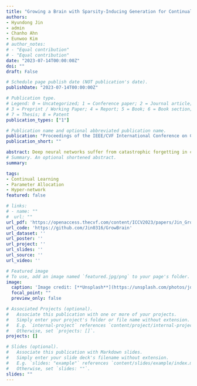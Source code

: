 ```yaml
---
title: "Growing a Brain with Sparsity‑Inducing Generation for Continual Learning"
authors:
- Hyundong Jin
- admin
- Chanho Ahn
- Eunwoo Kim
# author_notes:
# - "Equal contribution"
# - "Equal contribution"
date: "2023-07-14T00:00:00Z"
doi: ""
draft: False

# Schedule page publish date (NOT publication's date).
publishDate: "2023-07-14T00:00:00Z"

# Publication type.
# Legend: 0 = Uncategorized; 1 = Conference paper; 2 = Journal article;
# 3 = Preprint / Working Paper; 4 = Report; 5 = Book; 6 = Book section;
# 7 = Thesis; 8 = Patent
publication_types: ["1"]

# Publication name and optional abbreviated publication name.
publication: "Proceedings of the IEEE/CVF International Conference on Computer Vision (ICCV 2023)"
publication_short: ""

abstract: Deep neural networks suffer from catastrophic forgetting in continual learning, where they tend to lose information about previously learned tasks when optimizing a new incoming task. Recent strategies isolate the important parameters for previous tasks to retain old knowledge while learning the new task. However, using the fixed old knowledge might act as an obstacle to capturing novel representations. To overcome this limitation, we propose a framework that evolves the previously allocated parameters by absorbing the knowledge of the new task. The approach performs under two different networks. The base network learns knowledge of sequential tasks, and the sparsity-inducing hypernetwork generates parameters for each time step for evolving old knowledge. The generated parameters transform old parameters of the base network to reflect the new knowledge. We design the hypernetwork to generate sparse parameters conditional to the task-specific information and the structural information of the base network. We evaluate the proposed approach on class-incremental and taskincremental learning scenarios for image classification and video action recognition tasks. Experimental results show that the proposed method consistently outperforms a large variety of continual learning approaches for those scenarios by evolving old knowledge.
# Summary. An optional shortened abstract.
summary: 

tags: 
- Continual Learning
- Parameter Allocation
- Hyper-network
featured: false

# links:
# - name: ""
#  url: ""
url_pdf: 'https://openaccess.thecvf.com/content/ICCV2023/papers/Jin_Growing_a_Brain_with_Sparsity-Inducing_Generation_for_Continual_Learning_ICCV_2023_paper.pdf'
url_code: 'https://github.com/Jin0316/GrowBrain'
url_dataset: ''
url_poster: ''
url_project: ''
url_slides: ''
url_source: ''
url_video: ''

# Featured image
# To use, add an image named `featured.jpg/png` to your page's folder. 
image:
  caption: 'Image credit: [**Unsplash**](https://unsplash.com/photos/jdD8gXaTZsc)'
  focal_point: ""
  preview_only: false

# Associated Projects (optional).
#   Associate this publication with one or more of your projects.
#   Simply enter your project's folder or file name without extension.
#   E.g. `internal-project` references `content/project/internal-project/index.md`.
#   Otherwise, set `projects: []`.
projects: []

# Slides (optional).
#   Associate this publication with Markdown slides.
#   Simply enter your slide deck's filename without extension.
#   E.g. `slides: "example"` references `content/slides/example/index.md`.
#   Otherwise, set `slides: ""`.
slides: ""
---
```


<!-- {{% callout note %}}
Click the *Cite* button above to demo the feature to enable visitors to import publication metadata into their reference management software.
{{% /callout %}}

{{% callout note %}}
Create your slides in Markdown - click the *Slides* button to check out the example.
{{% /callout %}} -->

<!-- Supplementary notes can be added here, including [code, math, and images](https://wowchemy.com/docs/writing-markdown-latex/). -->
